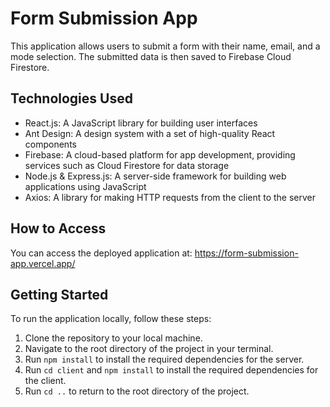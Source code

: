 # Form Submission App

This application allows users to submit a form with their name, email, and a mode selection. The submitted data is then saved to Firebase Cloud Firestore.

## Technologies Used

- React.js: A JavaScript library for building user interfaces
- Ant Design: A design system with a set of high-quality React components
- Firebase: A cloud-based platform for app development, providing services such as Cloud Firestore for data storage
- Node.js & Express.js: A server-side framework for building web applications using JavaScript
- Axios: A library for making HTTP requests from the client to the server

## How to Access

You can access the deployed application at: https://form-submission-app.vercel.app/

## Getting Started

To run the application locally, follow these steps:

1. Clone the repository to your local machine.
2. Navigate to the root directory of the project in your terminal.
3. Run `npm install` to install the required dependencies for the server.
4. Run `cd client` and `npm install` to install the required dependencies for the client.
5. Run `cd ..` to return to the root directory of the project.


